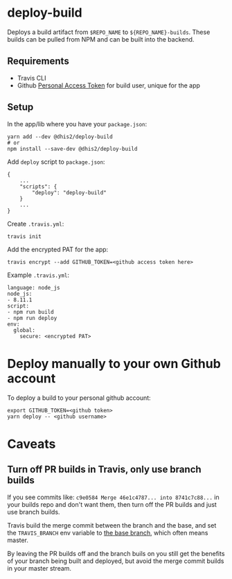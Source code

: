 # deploy-build

Deploys a build artifact from `$REPO_NAME` to `${REPO_NAME}-builds`.
These builds can be pulled from NPM and can be built into the backend.

## Requirements

- Travis CLI
- Github [Personal Access Token](https://github.com/settings/tokens) for
  build user, unique for the app

## Setup

In the app/lib where you have your `package.json`:

```
yarn add --dev @dhis2/deploy-build
# or
npm install --save-dev @dhis2/deploy-build
```

Add `deploy` script to `package.json`:

```
{
    ...
    "scripts": {
        "deploy": "deploy-build"
    }
    ...
}
```

Create `.travis.yml`:

```
travis init
```

Add the encrypted PAT for the app:

```
travis encrypt --add GITHUB_TOKEN=<github access token here>
```

Example `.travis.yml`:

```
language: node_js
node_js:
- 8.11.1
script:
- npm run build
- npm run deploy
env:
  global:
    secure: <encrypted PAT>
```

# Deploy manually to your own Github account

To deploy a build to your personal github account:

```
export GITHUB_TOKEN=<github token>
yarn deploy -- <github username>
```

# Caveats

## Turn off PR builds in Travis, only use branch builds

If you see commits like: `c9e0584 Merge 46e1c4787... into 8741c7c88...` in your builds repo and don't want them, then turn off the PR builds and just use branch builds.

Travis build the merge commit between the branch and the base, and set the `TRAVIS_BRANCH` env variable to [the base branch](https://docs.travis-ci.com/user/environment-variables#default-environment-variables), which often means master.

By leaving the PR builds off and the branch buils on you still get the benefits of your branch being built and deployed, but avoid the merge commit builds in your master stream.
